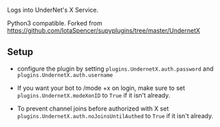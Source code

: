 Logs into UnderNet's X Service.

Python3 compatible. Forked from https://github.com/IotaSpencer/supyplugins/tree/master/UndernetX

## Setup

* configure the plugin by setting `plugins.UndernetX.auth.password` and `plugins.UndernetX.auth.username`

* If you want your bot to /mode +x on login, make sure to set
  `plugins.UndernetX.modeXonID` to `True` if it isn't already.

* To prevent channel joins before authorized with X set
  `plugins.UndernetX.auth.noJoinsUntilAuthed` to `True` if it isn't already.
